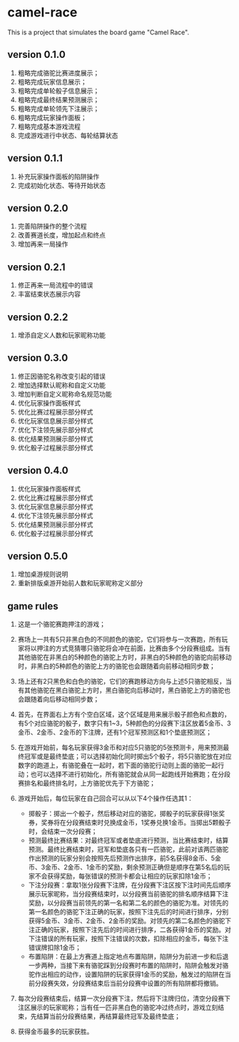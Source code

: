 # camel-race
This is a project that simulates the board game "Camel Race".

## version 0.1.0

1. 粗略完成骆驼比赛进度展示；
2. 粗略完成玩家信息展示；
3. 粗略完成单轮骰子信息展示；
4. 粗略完成最终结果预测展示；
5. 粗略完成单轮领先下注展示；
6. 粗略完成玩家操作面板；
7. 粗略完成基本游戏流程
8. 完成游戏进行中状态、每轮结算状态

## version 0.1.1

1. 补充玩家操作面板的陷阱操作
2. 完成初始化状态、等待开始状态

## version 0.2.0

1. 完善陷阱操作的整个流程
2. 改善赛道长度，增加起点和终点
3. 增加再来一局操作

## version 0.2.1

1. 修正再来一局流程中的错误
2. 丰富结束状态展示内容

## version 0.2.2

1. 增添自定义人数和玩家昵称功能

## version 0.3.0

1. 修正因骆驼名称改变引起的错误
2. 增加选择默认昵称和自定义功能
3. 增加判断自定义昵称命名规范功能
4. 优化玩家操作面板样式
5. 优化比赛过程展示部分样式
6. 优化玩家信息展示部分样式
7. 优化下注领先展示部分样式
8. 优化结果预测展示部分样式
9. 优化骰子过程展示部分样式

## version 0.4.0

1. 优化玩家操作面板样式
2. 优化比赛过程展示部分样式
3. 优化玩家信息展示部分样式
4. 优化下注领先展示部分样式
5. 优化结果预测展示部分样式
6. 优化骰子过程展示部分样式

## version 0.5.0

1. 增加桌游规则说明
2. 重新排版桌游开始前人数和玩家昵称定义部分

## game rules

1. 这是一个骆驼赛跑押注的游戏；
2. 赛场上一共有5只非黑白色的不同颜色的骆驼，它们将参与一次赛跑，所有玩家将以押注的方式竞猜哪只骆驼将会冲在前面，比赛由多个分段赛组成。当有其他骆驼在非黑白的5种颜色的骆驼上方时，非黑白的5种颜色的骆驼向前移动时，非黑白的5种颜色的骆驼上方的骆驼也会跟随着向前移动相同步数；
3. 场上还有2只黑色和白色的骆驼，它们的赛跑移动方向与上述5只骆驼相反，当有其他骆驼在黑白骆驼上方时，黑白骆驼向后移动时，黑白骆驼上方的骆驼也会跟随着向后移动相同步数；

4. 首先，在界面右上方有个空白区域，这个区域是用来展示骰子颜色和点数的，有5个对应骆驼的骰子，数字只有1~3，5种颜色的分段赛下注区放着5金币、3金币、2金币、2金币的下注牌，还有1个冠军预测区和1个垫底预测区；

5. 在游戏开始前，每名玩家获得3金币和对应5只骆驼的5张预测卡，用来预测最终冠军或是最终垫底；可以选择初始化同时掷出5个骰子，将5只骆驼放在对应数字的跑道上，有骆驼叠在一起时，若下面的骆驼行动则上面的骆驼一起行动；也可以选择不进行初始化，所有骆驼就会从同一起跑线开始赛跑；在分段赛排名和最终排名时，上方骆驼优先于下方骆驼；

6. 游戏开始后，每位玩家在自己回合可以从以下4个操作任选其1：
   - 掷骰子：掷出一个骰子，然后移动对应的骆驼，掷骰子的玩家获得1张奖券，奖券将在分段赛结束时兑换成金币，1奖券兑换1金币。当掷出5颗骰子时，会结束一次分段赛；
   - 预测最终比赛结果：对最终冠军或者垫底进行预测，当比赛结束时，结算预测。最终比赛结束时，冠军和垫底各只有一匹骆驼，此前对该两匹骆驼作出预测的玩家分别会按照先后预测作出排序，前5名获得8金币、5金币、3金币、2金币、1金币的奖励，剩余预测正确但是顺序在第5名后的玩家不会获得奖励，每张错误的预测卡都会让相应的玩家扣除1金币；
   - 下注分段赛：拿取1张分段赛下注牌，在分段赛下注区按下注时间先后顺序展示玩家昵称，当分段赛结束时，以分段赛当前骆驼的排名顺序结算下注奖励，以分段赛当前领先的第一名和第二名的颜色的骆驼为准。对领先的第一名颜色的骆驼下注正确的玩家，按照下注先后的时间进行排序，分别获得5金币、3金币、2金币、2金币的奖励。对领先的第二名颜色的骆驼下注正确的玩家，按照下注先后的时间进行排序，二各获得1金币的奖励。对下注错误的所有玩家，按照下注错误的次数，扣除相应的金币，每张下注错误牌扣除1金币；
   - 布置陷阱：在最上方赛道上指定地点布置陷阱，陷阱分为前进一步和后退一步两种，当接下来有骆驼踩到分段赛时布置的陷阱时，陷阱会触发对骆驼作出相应的动作，设置陷阱的玩家获得1金币的奖励，触发过的陷阱在当前分段赛失效，分段赛结束后当前分段赛中设置的所有陷阱都将撤销。

7. 每次分段赛结束后，结算一次分段赛下注，然后将下注牌归位，清空分段赛下注区展示的玩家昵称；当有任一匹非黑白色的骆驼冲过终点时，游戏立刻结束，先结算当前分段赛结果，再结算最终冠军及最终垫底；

8. 获得金币最多的玩家获胜。